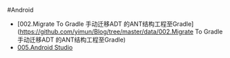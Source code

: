 #Android

- [002.Migrate To Gradle 手动迁移ADT 的ANT结构工程至Gradle](https://github.com/yimun/Blog/tree/master/data/002.Migrate To Gradle 手动迁移ADT 的ANT结构工程至Gradle)
- [005.Android Studio](http://www.baidu.com)